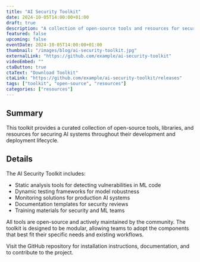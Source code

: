 ```yaml
---
title: "AI Security Toolkit"
date: 2024-10-05T14:00:00+01:00
draft: true
description: "A collection of open-source tools and resources for securing AI systems."
featured: false
upcoming: false
eventDate: 2024-10-05T14:00:00+01:00
thumbnail: "/images/blog/ai-security-toolkit.jpg"
externalLink: "https://github.com/example/ai-security-toolkit"
videoEmbed: ""
ctaButton: true
ctaText: "Download Toolkit"
ctaLink: "https://github.com/example/ai-security-toolkit/releases"
tags: ["toolkit", "open-source", "resources"]
categories: ["resources"]
---
```


## Summary

This toolkit provides a curated collection of open-source tools, libraries, and resources for securing AI systems throughout their development and deployment lifecycle.

## Details

The AI Security Toolkit includes:

- Static analysis tools for detecting vulnerabilities in ML code
- Dynamic testing frameworks for model robustness
- Monitoring solutions for production AI systems
- Documentation templates for security reviews
- Training materials for security and ML teams

All tools are open-source and actively maintained by the community. The toolkit is designed to be modular, allowing teams to adopt the components that best fit their specific needs and existing workflows.

Visit the GitHub repository for installation instructions, documentation, and to contribute to the project.
